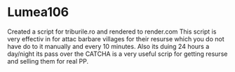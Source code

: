 # Lumea106
Created a script for triburile.ro and rendered to render.com
This script is very effectiv in for attac barbare villages for their resurse which you do not have do to it manually and every 10 minutes.
Also its duing 24 hours a day/night its pass over the CATCHA is a very useful scrip for getting resurse and selling them for real PP.
